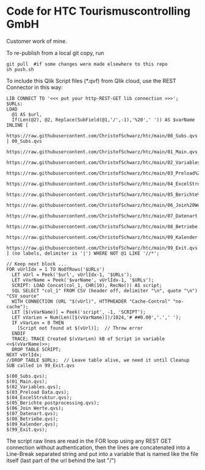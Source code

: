 # Code for HTC Tourismuscontrolling GmbH

Customer work of mine. 

To re-publish from a local git copy, run
```
git pull  #if some changes were made elsewhere to this repo
sh push.sh
```
To include this Qlik Script files (*.qvf) from Qlik cloud, use the REST Connector in this way:
```
LIB CONNECT TO '<<< put your http-REST-GET lib connection >>>';
$URLs: 
LOAD 
  @1 AS $url,
  If(Len(@2), @2, Replace(SubField(@1,'/',-1),'%20',' ')) AS $varName
INLINE [
  https://raw.githubusercontent.com/ChristofSchwarz/htc/main/00_Subs.qvs | 00_Subs.qvs
  https://raw.githubusercontent.com/ChristofSchwarz/htc/main/01_Main.qvs
  https://raw.githubusercontent.com/ChristofSchwarz/htc/main/02_Variables.qvs
  https://raw.githubusercontent.com/ChristofSchwarz/htc/main/03_Preload%20Data.qvs
  https://raw.githubusercontent.com/ChristofSchwarz/htc/main/04_ExcelStruktur.qvs
  https://raw.githubusercontent.com/ChristofSchwarz/htc/main/05_Berichte%20postprocessing.qvs
  https://raw.githubusercontent.com/ChristofSchwarz/htc/main/06_Join%20Werte.qvs
  https://raw.githubusercontent.com/ChristofSchwarz/htc/main/07_Datenart.qvs
  https://raw.githubusercontent.com/ChristofSchwarz/htc/main/08_Betriebe.qvs
  https://raw.githubusercontent.com/ChristofSchwarz/htc/main/09_Kalender.qvs
  https://raw.githubusercontent.com/ChristofSchwarz/htc/main/99_Exit.qvs
] (no labels, delimiter is '|') WHERE NOT @1 LIKE '//*';

// Keep next block ...
FOR vUrlIdx = 1 TO NoOfRows('$URLs')
  LET vUrl = Peek('$url', vUrlIdx-1, '$URLs');
  LET vVarName = Peek('$varName', vUrlIdx-1, '$URLs');
  SCRIPT: LOAD Concat(col_1, CHR(10), RecNo()) AS script;
  SQL SELECT "col_1" FROM CSV (header off, delimiter "\n", quote "\n") "CSV_source"
  WITH CONNECTION (URL "$(vUrl)", HTTPHEADER "Cache-Control" "no-cache");
  LET [$(vVarName)] = Peek('script', -1, 'SCRIPT');
  LET vVarLen = Num(Len([$(vVarName)])/1024,'# ##0.00','.',' ');
  IF vVarLen = 0 THEN
  	[Script not found at $(vUrl)];  // Throw error
  ENDIF
  TRACE; TRACE Created $(vVarLen) kB of Script in variable <<$(vVarName)>>;
  DROP TABLE SCRIPT;
NEXT vUrlIdx;
//DROP TABLE $URLs;  // Leave table alive, we need it until Cleanup SUB called in 99_Exit.qvs

$(00_Subs.qvs);
$(01_Main.qvs);
$(02_Variables.qvs);
$(03_Preload Data.qvs);
$(04_ExcelStruktur.qvs);
$(05_Berichte postprocessing.qvs);
$(06_Join Werte.qvs);
$(07_Datenart.qvs);                 
$(08_Betriebe.qvs); 
$(09_Kalender.qvs);                 
$(99_Exit.qvs);

```
The script raw lines are read in the FOR loop using any REST GET connection without authentication, 
then the lines are concatenated into a Line-Break separated string and put into a variable that
is named like the file itself (last part of the url behind the last "/")
